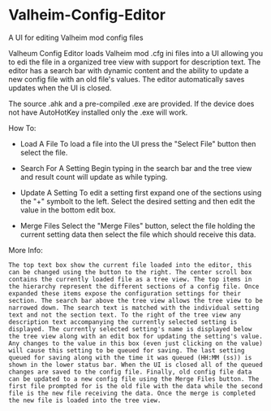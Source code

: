 # Valheim-Config-Editor
A UI for editing Valheim mod config files

Valheum Config Editor loads Valheim mod .cfg ini files into a UI allowing you to edi the file in a organized tree view with support for description text. The editor has a search bar with dynamic content and the ability to update a new config file with an old file's values. The editor automatically saves updates when the UI is closed. 

The source .ahk and a pre-compiled .exe are provided. If the device does not have AutoHotKey installed only the .exe will work. 

How To: 

 * Load A File
    To load a file into the UI press the "Select File" button then select the file. 

 * Search For A Setting
    Begin typing in the search bar and the tree view and result count will update as while typing. 
    
 * Update A Setting
    To edit a setting first expand one of the sections using the "+" symbolt to the left. Select the desired setting and then edit the value in the bottom edit       box. 
 
 * Merge Files
    Select the "Merge Files" button, select the file holding the current setting data then select the file which should receive this data. 
 
 More Info:
 
    The top text box show the current file loaded into the editor, this can be changed using the button to the right. The center scroll box contains the currently loaded file as a tree view. The top items in the hierarchy represent the different sections of a config file. Once expanded these items expose the configuration settings for their section. The search bar above the tree view allows the tree view to be narrowed down. The search text is matched with the individual setting text and not the section text. To the right of the tree view any description text accompanying the currently selected setting is displayed. The currently selected setting's name is displayed below the tree view along with an edit box for updating the setting's value. Any changes to the value in this box (even just clicking on the value) will cause this setting to be queued for saving. The last setting queued for saving along with the time it was queued (HH:MM (ss)) is shown in the lower status bar. When the UI is closed all of the queued changes are saved to the config file. Finally, old config file data can be updated to a new config file using the Merge Files button. The first file prompted for is the old file with the data while the second file is the new file receiving the data. Once the merge is completed the new file is loaded into the tree view. 
